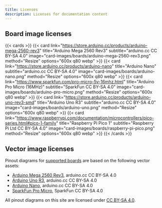 ```yaml
---
title: Licenses
description: Licenses for documentation content
---
```


## Board image licenses

{{< cards >}}
{{< card link="https://store.arduino.cc/products/arduino-mega-2560-rev3" title="Arduino Mega 2560 Rev3" subtitle="arduino.cc CC BY-SA 4.0" image="card-images/boards/arduino-mega-2560-rev3.png" method="Resize" options="600x q80 webp" >}}
{{< card link="https://store.arduino.cc/products/arduino-nano" title="Arduino Nano" subtitle="arduino.cc CC BY-SA 4.0" image="card-images/boards/arduino-nano.png" method="Resize" options="600x q80 webp" >}}
{{< card link="https://www.sparkfun.com/pro-micro-5v-16mhz.html" title="Arduino Pro Micro (16MHz)" subtitle="SparkFun CC BY-SA 4.0" image="card-images/boards/arduino-pro-micro.png" method="Resize" options="600x q80 webp" >}}
{{< card link="https://store.arduino.cc/products/arduino-uno-rev3-smd" title="Arduino Uno R3" subtitle="arduino.cc CC BY-SA 4.0" image="card-images/boards/arduino-uno.png" method="Resize" options="600x q80 webp" >}}
{{< card link="https://www.raspberrypi.com/documentation/microcontrollers/pico-series.html#pico-1-family" title="Raspberry Pi Pico 1" subtitle="Raspberry Pi Ltd CC BY-SA 4.0" image="card-images/boards/raspberry-pi-pico.png" method="Resize" options="600x q80 webp" >}}
{{< /cards >}}

## Vector image licenses

Pinout diagrams for [supported boards](/boards) are based on the following vector assets:

- [Arduino Mega 2560 Rev3](https://docs.arduino.cc/hardware/mega-2560/), arduino.cc CC BY-SA 4.0
- [Arduino Uno R3](https://docs.arduino.cc/hardware/uno-rev3/), arduino.cc CC BY-SA 4.0
- [Arduino Nano](https://docs.arduino.cc/hardware/nano/), arduino.cc CC BY-SA 4.0
- [SparkFun Pro Micro](https://github.com/sparkfun/Pro_Micro), SparkFun CC BY-SA 4.0

All pinout diagrams on this site are licensed under [CC BY-SA 4.0](https://creativecommons.org/licenses/by-sa/4.0/).
